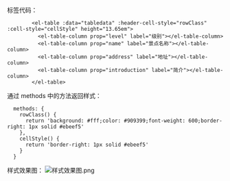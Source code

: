<!--
 * @Author: wuhaoyuan
 * @Date: 2022-07-06 09:22:28
 * @LastEditTime: 2022-07-06 09:58:31
 * @LastEditors: wuhaoyuan
 * @Description: 
 * @FilePath: /blog/Vue/element-ui修改表头及每行的样式（不使用border属性）.md
-->
标签代码：

```
        <el-table :data="tabledata" :header-cell-style="rowClass" :cell-style="cellStyle" height="13.65em">
          <el-table-column prop="level" label="级别"></el-table-column>
          <el-table-column prop="name" label="景点名称"></el-table-column>
          <el-table-column prop="address" label="地址"></el-table-column>
          <el-table-column prop="introduction" label="简介"></el-table-column>
        </el-table>
```

通过 methods 中的方法返回样式：

```
  methods: {
    rowClass() {
      return 'background: #fff;color: #909399;font-weight: 600;border-right: 1px solid #ebeef5'
    },
    cellStyle() {
      return 'border-right: 1px solid #ebeef5'
    }
  }
```

样式效果图：
![样式效果图.png](https://upload-images.jianshu.io/upload_images/12877063-1943e3655e117bbf.png?imageMogr2/auto-orient/strip%7CimageView2/2/w/1240)
